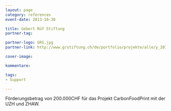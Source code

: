 ```yaml
---
layout: page
category: references
event-date: 2013-10-30

title: Gebert Rüf Stiftung
partner-tag: 

partner-logo: GRS.jpg
partner-link: http://www.grstiftung.ch/de/portfolio/projekte/alle/y_2013/GRS-023-13.html

cover-image: 

kommentare:

tags:
- Support

---
```


Förderungsbetrag von 200.000CHF für das Projekt CarbonFoodPrint mit der UZH und ZHAW.

